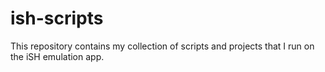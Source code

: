 # ish-scripts

This repository contains my collection of scripts and projects that I run on the iSH emulation app.
